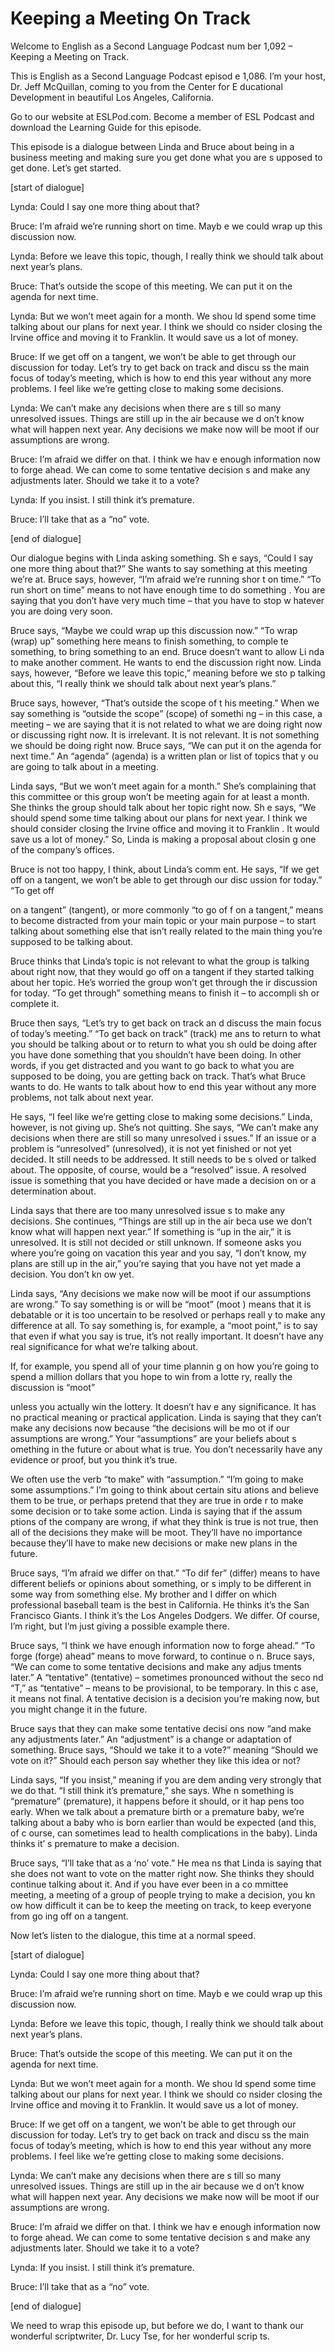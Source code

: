 # Keeping a Meeting On Track

Welcome to English as a Second Language Podcast num ber 1,092 – Keeping a Meeting on Track.

This is English as a Second Language Podcast episod e 1,086. I’m your host, Dr. Jeff McQuillan, coming to you from the Center for E ducational Development in beautiful Los Angeles, California.

Go to our website at ESLPod.com. Become a member of  ESL Podcast and download the Learning Guide for this episode.

This episode is a dialogue between Linda and Bruce about being in a business meeting and making sure you get done what you are s upposed to get done. Let’s get started.

[start of dialogue]

Lynda: Could I say one more thing about that?

Bruce: I’m afraid we’re running short on time. Mayb e we could wrap up this discussion now.

Lynda: Before we leave this topic, though, I really  think we should talk about next year’s plans.

Bruce: That’s outside the scope of this meeting. We  can put it on the agenda for next time.

Lynda: But we won’t meet again for a month. We shou ld spend some time talking about our plans for next year. I think we should co nsider closing the Irvine office and moving it to Franklin. It would save us a lot of money.

Bruce: If we get off on a tangent, we won’t be able  to get through our discussion for today. Let’s try to get back on track and discu ss the main focus of today’s meeting, which is how to end this year without any more problems. I feel like we’re getting close to making some decisions.

Lynda: We can’t make any decisions when there are s till so many unresolved issues. Things are still up in the air because we d on’t know what will happen next year. Any decisions we make now will be moot if our  assumptions are wrong.

Bruce: I’m afraid we differ on that. I think we hav e enough information now to forge ahead. We can come to some tentative decision s and make any adjustments later. Should we take it to a vote?

Lynda: If you insist. I still think it’s premature.

Bruce: I’ll take that as a “no” vote.

[end of dialogue]

Our dialogue begins with Linda asking something. Sh e says, “Could I say one more thing about that?” She wants to say something at this meeting we’re at. Bruce says, however, “I’m afraid we’re running shor t on time.” “To run short on time” means to not have enough time to do something . You are saying that you don’t have very much time – that you have to stop w hatever you are doing very soon.

Bruce says, “Maybe we could wrap up this discussion  now.” “To wrap (wrap) up” something here means to finish something, to comple te something, to bring something to an end. Bruce doesn’t want to allow Li nda to make another comment. He wants to end the discussion right now. Linda says, however, “Before we leave this topic,” meaning before we sto p talking about this, “I really think we should talk about next year’s plans.”

Bruce says, however, “That’s outside the scope of t his meeting.” When we say something is “outside the scope” (scope) of somethi ng – in this case, a meeting – we are saying that it is not related to what we are  doing right now or discussing right now. It is irrelevant. It is not relevant. It  is not something we should be doing right now. Bruce says, “We can put it on the agenda  for next time.” An “agenda” (agenda) is a written plan or list of topics that y ou are going to talk about in a meeting.

Linda says, “But we won’t meet again for a month.” She’s complaining that this committee or this group won’t be meeting again for at least a month. She thinks the group should talk about her topic right now. Sh e says, “We should spend some time talking about our plans for next year. I think we should consider closing the Irvine office and moving it to Franklin . It would save us a lot of money.” So, Linda is making a proposal about closin g one of the company’s offices.

Bruce is not too happy, I think, about Linda’s comm ent. He says, “If we get off on a tangent, we won’t be able to get through our disc ussion for today.” “To get off

on a tangent” (tangent), or more commonly “to go of f on a tangent,” means to become distracted from your main topic or your main  purpose – to start talking about something else that isn’t really related to the main thing you’re supposed to be talking about.

Bruce thinks that Linda’s topic is not relevant to what the group is talking about right now, that they would go off on a tangent if they started talking about her topic. He’s worried the group won’t get through the ir discussion for today. “To get through” something means to finish it – to accompli sh or complete it.

Bruce then says, “Let’s try to get back on track an d discuss the main focus of today’s meeting.” “To get back on track” (track) me ans to return to what you should be talking about or to return to what you sh ould be doing after you have done something that you shouldn’t have been doing. In other words, if you get distracted and you want to go back to what you are supposed to be doing, you are getting back on track. That’s what Bruce wants to do. He wants to talk about how to end this year without any more problems, not  talk about next year.

He says, “I feel like we’re getting close to making  some decisions.” Linda, however, is not giving up. She’s not quitting. She says, “We can’t make any decisions when there are still so many unresolved i ssues.” If an issue or a problem is “unresolved” (unresolved), it is not yet  finished or not yet decided. It still needs to be addressed. It still needs to be s olved or talked about. The opposite, of course, would be a “resolved” issue. A  resolved issue is something that you have decided or have made a decision on or  a determination about.

Linda says that there are too many unresolved issue s to make any decisions. She continues, “Things are still up in the air beca use we don’t know what will happen next year.” If something is “up in the air,”  it is unresolved. It is still not decided or still unknown. If someone asks you where  you’re going on vacation this year and you say, “I don’t know, my plans are still up in the air,” you’re saying that you have not yet made a decision. You don’t kn ow yet.

Linda says, “Any decisions we make now will be moot  if our assumptions are wrong.” To say something is or will be “moot” (moot ) means that it is debatable or it is too uncertain to be resolved or perhaps reall y to make any difference at all. To say something is, for example, a “moot point,” is to say that even if what you say is true, it’s not really important. It doesn’t have any real significance for what we’re talking about.

If, for example, you spend all of your time plannin g on how you’re going to spend a million dollars that you hope to win from a lotte ry, really the discussion is “moot”

unless you actually win the lottery. It doesn’t hav e any significance. It has no practical meaning or practical application. Linda is saying that they can’t make any decisions now because “the decisions will be mo ot if our assumptions are wrong.” Your “assumptions” are your beliefs about s omething in the future or about what is true. You don’t necessarily have any evidence or proof, but you think it’s true.

We often use the verb “to make” with “assumption.” “I’m going to make some assumptions.” I’m going to think about certain situ ations and believe them to be true, or perhaps pretend that they are true in orde r to make some decision or to take some action. Linda is saying that if the assum ptions of the company are wrong, if what they think is true is not true, then  all of the decisions they make will be moot. They’ll have no importance because they’ll  have to make new decisions or make new plans in the future.

Bruce says, “I’m afraid we differ on that.” “To dif fer” (differ) means to have different beliefs or opinions about something, or s imply to be different in some way from something else. My brother and I differ on  which professional baseball team is the best in California. He thinks it’s the San Francisco Giants. I think it’s the Los Angeles Dodgers. We differ. Of course, I’m right, but I’m just giving a possible example there.

Bruce says, “I think we have enough information now  to forge ahead.” “To forge (forge) ahead” means to move forward, to continue o n. Bruce says, “We can come to some tentative decisions and make any adjus tments later.” A “tentative” (tentative) – sometimes pronounced without the seco nd “T,” as “tentative” – means to be provisional, to be temporary. In this c ase, it means not final. A tentative decision is a decision you’re making now,  but you might change it in the future.

Bruce says that they can make some tentative decisi ons now “and make any adjustments later.” An “adjustment” is a change or adaptation of something. Bruce says, “Should we take it to a vote?” meaning “Should we vote on it?” Should each person say whether they like this idea or not?

Linda says, “If you insist,” meaning if you are dem anding very strongly that we do that. “I still think it’s premature,” she says. Whe n something is “premature” (premature), it happens before it should, or it hap pens too early. When we talk about a premature birth or a premature baby, we’re talking about a baby who is born earlier than would be expected (and this, of c ourse, can sometimes lead to health complications in the baby). Linda thinks it’ s premature to make a decision.

Bruce says, “I’ll take that as a ‘no’ vote.” He mea ns that Linda is saying that she does not want to vote on the matter right now. She thinks they should continue talking about it. And if you have ever been in a co mmittee meeting, a meeting of a group of people trying to make a decision, you kn ow how difficult it can be to keep the meeting on track, to keep everyone from go ing off on a tangent.

Now let’s listen to the dialogue, this time at a normal speed.

[start of dialogue]

Lynda: Could I say one more thing about that?

Bruce: I’m afraid we’re running short on time. Mayb e we could wrap up this discussion now.

Lynda: Before we leave this topic, though, I really  think we should talk about next year’s plans.

Bruce: That’s outside the scope of this meeting. We  can put it on the agenda for next time.

Lynda: But we won’t meet again for a month. We shou ld spend some time talking about our plans for next year. I think we should co nsider closing the Irvine office and moving it to Franklin. It would save us a lot of money.

Bruce: If we get off on a tangent, we won’t be able  to get through our discussion for today. Let’s try to get back on track and discu ss the main focus of today’s meeting, which is how to end this year without any more problems. I feel like we’re getting close to making some decisions.

Lynda: We can’t make any decisions when there are s till so many unresolved issues. Things are still up in the air because we d on’t know what will happen next year. Any decisions we make now will be moot if our  assumptions are wrong.

Bruce: I’m afraid we differ on that. I think we hav e enough information now to forge ahead. We can come to some tentative decision s and make any adjustments later. Should we take it to a vote?

Lynda: If you insist. I still think it’s premature.

Bruce: I’ll take that as a “no” vote.

 [end of dialogue]

We need to wrap this episode up, but before we do, I want to thank our wonderful scriptwriter, Dr. Lucy Tse, for her wonderful scrip ts.



